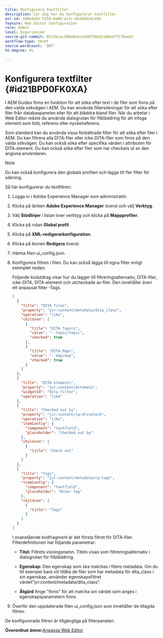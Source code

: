 ```yaml
---
title: Konfigurera textfilter
description: Lär dig hur du konfigurerar textfilter
exl-id: 180e4ab5-5259-4a00-ac3c-bb1d6814ce0d
feature: Web Editor Configuration
role: Admin
level: Experienced
source-git-commit: 0513ecac38840a4cc649758bd1180edff1f8aed1
workflow-type: tm+mt
source-wordcount: '367'
ht-degree: 0%

---
```


# Konfigurera textfilter {#id21BPD0FK0XA}

I AEM Guides finns en funktion för att söka efter text i de filer som finns på den valda sökvägen i AEM. Du kan använda filtersökningar för att söka efter filer från databaspanelen eller för att bläddra bland filer. När du arbetar i Web Editor måste du använda dialogrutan för filbläddring för att infoga element som bild, referens eller nyckelreferens.

Som standard kan du använda vissa förbättrade filter för att söka efter filer i AEM. Du kan filtrera alla DITA-filer eller icke-DITA-filer som finns på den valda sökvägen. Du kan också söka efter specifika värden i attributen för DITA-element. Du kan också söka efter filer som har checkats ut av den angivna användaren.

>[!NOTE]
>
> Du kan också konfigurera den globala profilen och lägga till fler filter för sökning.

Så här konfigurerar du textfiltren:

1. Logga in i Adobe Experience Manager som administratör.
1. Klicka på länken **Adobe Experience Manager** överst och välj **Verktyg**.
1. Välj **Stödlinjer** i listan över verktyg och klicka på **Mappprofiler**.
1. Klicka på rutan **Global profil**.
1. Klicka på **XML-redigerarkonfiguration**.
1. Klicka på ikonen **Redigera** överst.
1. Hämta filen ui\_config.json.
1. Konfigurera filtren i filen. Du kan också lägga till egna filter enligt exemplet nedan:

   Följande kodutdrag visar hur du lägger till filtreringsalternativ, DITA-filer, icke-DITA, DITA-element och utcheckade av filer. Den innehåller även ett anpassat filter -Tags.

   ```json
   [
     {
       "title": "DITA files",
       "property": "jcr:content/metadata/dita_class",
       "operation": "like",
       "children": [
         {
           "title": "DITA Topics",
           "value": "- topic/topic",
           "checked": true
         },
         {
           "title": "DITA Maps",
           "value": "- map/map",
           "checked": true
         }
       ]
     },
     {
       "title": "DITA elements",
       "property": "jcr:content/ditameta",
       "widgetId": "dita_filter",
       "operation": "like"
     },
     {
       "title": "Checked out by",
       "property": "jcr:content/cq:drivelock",
       "operation": "like",
       "itemConfig": {
         "component": "textfield",
         "placeholder": "Checked out by"
       },
       "children": [
         {
           "title": "Check out"
         }
       ]
     },
     {
       "title": "Tags",
       "property": "jcr:content/metadata/cq:tags",
       "itemConfig": {
         "component": "textfield",
         "placeholder": "Enter Tag"
       },
       "children": [
         {
           "title": "Tags"
         }
       ]
     }
   ]
   ```

   I ovanstående kodfragment är det första filtret för DITA-filer. Filterdefinitionen har följande parametrar:

   - **Titel:** Filtrets visningsnamn. Titeln visas som filtreringsalternativ i dialogrutan för filbläddring.

   - **Egenskap:** Den egenskap som ska matchas i filens metadata. Om du till exempel bara vill tillåta de filer som har metadata för dita\_class i sin egenskap, använder egenskapsfiltret värdet&quot;jcr:content/metadata/dita\_class&quot;.

   - **Åtgärd** Ange &quot;finns&quot; för att matcha om värdet som anges i egenskapsparametern finns

1. Överför den uppdaterade filen ui\_config.json som innehåller de tillagda filtren.

De konfigurerade filtren är tillgängliga på filterpanelen.

**Överordnat ämne:**&#x200B;[&#x200B; Anpassa Web Editor](conf-web-editor.md)
